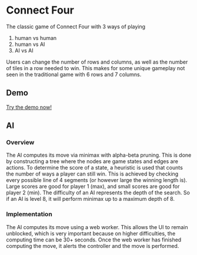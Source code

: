 # Connect Four
The classic game of Connect Four with 3 ways of playing
1) human vs human
2) human vs AI
3) AI vs AI

Users can change the number of rows and columns, as well as the number of tiles in a row needed to win. This makes for some unique gameplay not seen in the traditional game with 6 rows and 7 columns.

## Demo
[Try the demo now!](http://nicolasenslen.com/projects/demos/connect-four/)

## AI
### Overview
The AI computes its move via minimax with alpha-beta pruning. This is done by constructing a tree where the nodes are game states and edges are actions.
To determine the score of a state, a heuristic is used that counts the number of ways a player can still win. This is achieved by checking every possible line of 4 segments (or however large the winning length is). Large scores are good for player 1 (max), and small scores are good for player 2 (min).
The difficulty of an AI represents the depth of the search. So if an AI is level 8, it will perform minimax up to a maximum depth of 8.

### Implementation
The AI computes its move using a web worker. This allows the UI to remain unblocked, which is very important because on higher difficulties, the computing time can be 30+ seconds. Once the web worker has finished computing the move, it alerts the controller and the move is performed.
